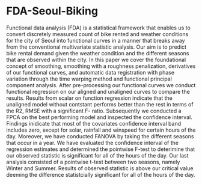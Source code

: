 # FDA-Seoul-Biking


Functional data analysis (FDA) is a statistical framework that enables us to convert discretely measured count of bike rented and weather conditions for the city of Seoul into functional curves in a manner that breaks away from the conventional multivariate statistic analysis. Our aim is to predict bike rental demand given the weather condition and the different seasons that are observed within the city. In this paper we cover the foundational concept of smoothing, smoothing with a roughness penalization, derivatives of our functional curves, and automatic data registration with phase variation through the time warping method and functional principal component analysis. After pre-processing our functional curves we conduct functional regression on our aligned and unaligned curves to compare the results. Results from scalar on function regression indicate that the unaligned model without contstant performs better than the rest in terms of the R2, RMSE with a significant F- ratio. Subsequently we conducted a FPCA on the best performing model and inspected the confidence interval. Findings inidicate that most of the covariates confidence interval band includes zero, except for solar, rainfall and winspeed for certain hours of the day. Moreover, we have conducted FANOVA by taking the different seasons that occur in a year. We have evaluated the confidence interval of the regression estimates and determined the pointwise F-test to deterimine that our observed statistic is significant for all of the hours of the day. Our last analysis consisted of a pointwise t-test between two seasons, namely Winter and Summer. Results of observed statistic is above our critical value deeming the difference statistcially significant for all of the hours of the day.
